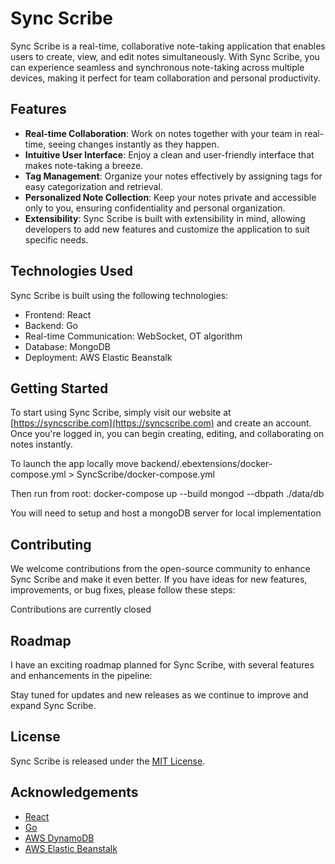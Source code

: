 # Sync Scribe

Sync Scribe is a real-time, collaborative note-taking application that enables users to create, view, and edit notes simultaneously. With Sync Scribe, you can experience seamless and synchronous note-taking across multiple devices, making it perfect for team collaboration and personal productivity.

## Features

- **Real-time Collaboration**: Work on notes together with your team in real-time, seeing changes instantly as they happen.
- **Intuitive User Interface**: Enjoy a clean and user-friendly interface that makes note-taking a breeze.
- **Tag Management**: Organize your notes effectively by assigning tags for easy categorization and retrieval.
- **Personalized Note Collection**: Keep your notes private and accessible only to you, ensuring confidentiality and personal organization.
- **Extensibility**: Sync Scribe is built with extensibility in mind, allowing developers to add new features and customize the application to suit specific needs.

## Technologies Used

Sync Scribe is built using the following technologies:

- Frontend: React
- Backend: Go
- Real-time Communication: WebSocket, OT algorithm
- Database: MongoDB
- Deployment: AWS Elastic Beanstalk

## Getting Started

To start using Sync Scribe, simply visit our website at [https://syncscribe.com](https://syncscribe.com) and create an account. Once you're logged in, you can begin creating, editing, and collaborating on notes instantly.

To launch the app locally move backend/.ebextensions/docker-compose.yml > SyncScribe/docker-compose.yml

Then run from root: docker-compose up --build 
                    mongod --dbpath ./data/db


You will need to setup and host a mongoDB server for local implementation
## Contributing

We welcome contributions from the open-source community to enhance Sync Scribe and make it even better. If you have ideas for new features, improvements, or bug fixes, please follow these steps:

Contributions are currently closed

## Roadmap

I have an exciting roadmap planned for Sync Scribe, with several features and enhancements in the pipeline:

Stay tuned for updates and new releases as we continue to improve and expand Sync Scribe.

## License

Sync Scribe is released under the [MIT License](LICENSE).

## Acknowledgements

- [React](https://reactjs.org/)
- [Go](https://golang.org/)
- [AWS DynamoDB](https://aws.amazon.com/dynamodb/)
- [AWS Elastic Beanstalk](https://aws.amazon.com/elasticbeanstalk/)